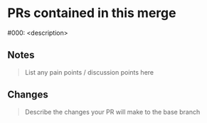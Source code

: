 # PRs contained in this merge

#000: \<description\>

## Notes

> List any pain points / discussion points here

## Changes

> Describe the changes your PR will make to the base branch
